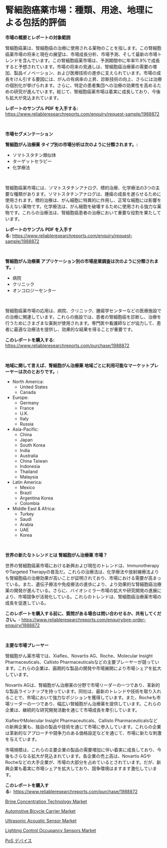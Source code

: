 <p><h1>腎細胞癌薬市場：種類、用途、地理による包括的評価</h1></p><p><strong>市場の概要とレポートの対象範囲</strong></p>
<p><p>腎細胞癌薬は、腎細胞癌の治療に使用される薬物のことを指します。この腎細胞癌薬市場の将来と現在の展望は、市場成長分析、市場予測、そして最新の市場トレンドを含んでいます。この腎細胞癌薬市場は、予測期間中に年率11.9%で成長すると予想されています。市場の将来の見通しは、腎細胞癌治療薬の需要の増加、製品イノベーション、および医療技術の進歩に支えられています。市場の成長をけん引する要因には、がんの有病率の上昇、診断技術の向上、さらには治療の個別化が挙げられます。さらに、特定の患者集団への治療の効果性を高めるための研究が進んでいます。総じて、腎細胞癌薬市場は着実に成長しており、今後も拡大が見込まれています。</p></p>
<p><strong>レポートのサンプル PDF を入手する:</strong> <a href="https://www.reliableresearchreports.com/enquiry/request-sample/1988872">https://www.reliableresearchreports.com/enquiry/request-sample/1988872</a></p>
<p>&nbsp;</p>
<p><strong>市場セグメンテーション</strong></p>
<p><strong>腎細胞がん治療薬 タイプ別の市場分析は次のように分類されます。:</strong></p>
<p><ul><li>ソマトスタチン類似体</li><li>ターゲットセラピー</li><li>化学療法</li></ul></p>
<p>&nbsp;</p>
<p><p>腎細胞癌薬市場には、ソマトスタチンアナログ、標的治療、化学療法の3つの主要な種類があります。ソマトスタチンアナログは、腫瘍の成長を遅らせるために使用されます。標的治療は、がん細胞に特異的に作用し、正常な細胞には影響を与えない薬物です。化学療法は、がん細胞を破壊するために使用される強力な薬物です。これらの治療法は、腎細胞癌患者の治療において重要な役割を果たしています。</p></p>
<p><strong>レポートのサンプル PDF を入手する:</strong>&nbsp;<a href="https://www.reliableresearchreports.com/enquiry/request-sample/1988872">https://www.reliableresearchreports.com/enquiry/request-sample/1988872</a></p>
<p>&nbsp;</p>
<p><strong> 腎細胞がん治療薬 アプリケーション別の市場産業調査は次のように分類されます。:</strong></p>
<p><ul><li>病院</li><li>クリニック</li><li>オンコロジーセンター</li></ul></p>
<p>&nbsp;</p>
<p><p>腎細胞癌薬市場の応用は、病院、クリニック、腫瘍学センターなどの医療施設での治療に関連しています。これらの施設では、患者の腎細胞癌を診断し、治療を行うためにさまざまな薬剤が使用されます。専門医や看護師などが協力して、患者に最適な治療法を提供し、効果的な結果を得ることが重要です。</p></p>
<p><strong>このレポートを購入する:</strong>&nbsp; <a href="https://www.reliableresearchreports.com/purchase/1988872">https://www.reliableresearchreports.com/purchase/1988872</a></p>
<p>&nbsp;</p>
<p><strong>地域に関して言えば、腎細胞がん治療薬 地域ごとに利用可能なマーケットプレーヤーは次のとおりです。:</strong></p>
<p><ul>
    <li>
        North America:
        <ul>
            <li>United States</li>
            <li>Canada</li>
        </ul>
    </li>
    <li>
        Europe:
        <ul>
            <li>Germany</li>
            <li>France</li>
            <li>U.K.</li>
            <li>Italy</li>
            <li>Russia</li>
        </ul>
    </li>
    <li>
        Asia-Pacific:
        <ul>
            <li>China</li>
            <li>Japan</li>
            <li>South Korea</li>
            <li>India</li>
            <li>Australia</li>
            <li>China Taiwan</li>
            <li>Indonesia</li>
            <li>Thailand</li>
            <li>Malaysia</li>
        </ul>
    </li>
    <li>
        Latin America:
        <ul>
            <li>Mexico</li>
            <li>Brazil</li>
            <li>Argentina Korea</li>
            <li>Colombia</li>
        </ul>
    </li>
    <li>
        Middle East & Africa:
        <ul>
            <li>Turkey</li>
            <li>Saudi</li>
            <li>Arabia</li>
            <li>UAE</li>
            <li>Korea</li>
        </ul>
    </li>
    </ul></p>
<p>&nbsp;</p>
<p><strong>世界の新たなトレンドとは 腎細胞がん治療薬 市場？</strong></p>
<p><p>世界の腎細胞癌薬市場における新興および現在のトレンドは、ImmunotherapyやTargeted Therapyの普及だ。これらの治療法は、化学療法や放射線療法よりも腎細胞癌の治療効果が高いことが証明されており、市場における需要が高まっている。また、遺伝子療法や免疫療法の進歩により、より効果的な腎細胞癌治療薬の開発が進んでいる。さらに、バイオシミラー市場の拡大や研究開発の進展により、市場競争が活発化している。これらのトレンドは、腎細胞癌治療薬市場の成長を促進している。</p></p>
<p><strong>このレポートを購入する前に、質問がある場合は問い合わせるか、共有してください。</strong>- <a href="https://www.reliableresearchreports.com/enquiry/pre-order-enquiry/1988872">https://www.reliableresearchreports.com/enquiry/pre-order-enquiry/1988872</a></p>
<p>&nbsp;</p>
<p><strong>主要な市場プレーヤー</strong></p>
<p><p>腎細胞がん薬市場では、Xiaflex、Novartis AG、Roche、Molecular Insight Pharmaceuticals、Callisto Pharmaceuticalsなどの主要プレーヤーが競っています。これらの企業は、画期的な製品の開発や市場展開により市場シェアを拡大しています。</p><p>Novartis AGは、腎細胞がん治療薬の分野で市場リーダーの一つであり、革新的な製品ラインナップを持っています。同社は、最新のトレンドや技術を取り入れることで、市場において強力なポジションを獲得しています。また、Rocheも市場リーダーの一つであり、幅広い腎細胞がん治療薬を提供しています。これらの企業は、継続的な研究開発活動を通じて市場成長を牽引しています。</p><p>XiaflexやMolecular Insight Pharmaceuticals、Callisto Pharmaceuticalsなどの新興企業も、独自の製品や技術を通じて市場に参入しています。これらの企業は革新的なアプローチや競争力のある価格設定などを通じて、市場に新たな刺激を与えています。</p><p>市場規模は、これらの主要企業の製品の需要増加に伴い着実に成長しており、今後もさらなる拡大が見込まれています。各企業の売上高は、Novartis AGやRocheなどの大手企業が、市場の大部分を占めているとされています。だが、新興企業も着実に市場シェアを拡大しており、競争環境はますます激化しています。</p></p>
<p><strong>このレポートを購入する:</strong>&nbsp;&nbsp;<a href="https://www.reliableresearchreports.com/purchase/1988872">https://www.reliableresearchreports.com/purchase/1988872</a></p>
<p><p><a href="https://skillful-vermicelli-b89.notion.site/Brine-Concentration-Technology-Market-Research-Report-Provides-thorough-Industry-Overview-which-off-1c918bd7951b4af9a713b02f12cac59d">Brine Concentration Technology Market</a></p><p><a href="https://issuu.com/reportprime-2/docs/automotive-bicycle-carrier-market-size-2030.pptx">Automotive Bicycle Carrier Market</a></p><p><a href="https://github.com/angelajermaine/Market-Research-Report-List-2/blob/main/ultrasonic-acoustic-sensor-market.md">Ultrasonic Acoustic Sensor Market</a></p><p><a href="https://view.publitas.com/reportprime-1/lighting-control-occupancy-sensors-market-size-2024-2031-global-industrial-analysis-key-geographical-regions-market-share-top-key-players-product-types-and-forecast-research-report/">Lighting Control Occupancy Sensors Market</a></p><p><a href="https://github.com/cbigkbh02719/Market-Research-Report-List-1/blob/main/286820511694.md">PoS デバイス</a></p></p>